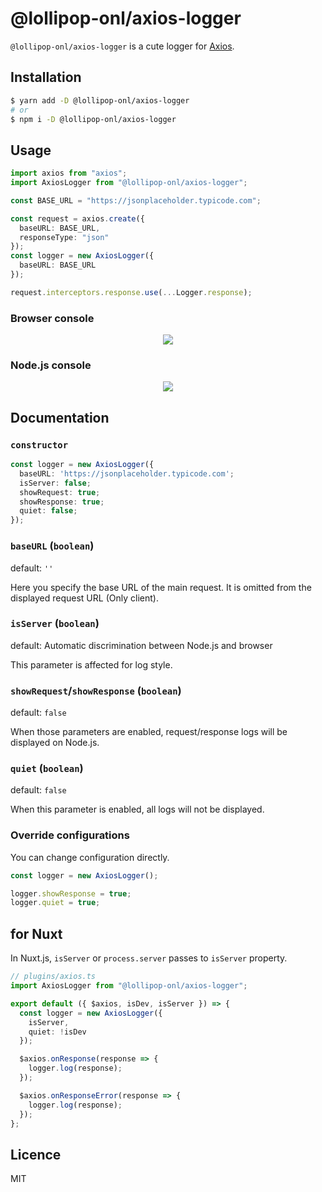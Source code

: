 # @lollipop-onl/axios-logger

`@lollipop-onl/axios-logger` is a cute logger for [Axios](https://github.com/axios/axios).

## Installation

```sh
$ yarn add -D @lollipop-onl/axios-logger
# or
$ npm i -D @lollipop-onl/axios-logger
```

## Usage

```ts
import axios from "axios";
import AxiosLogger from "@lollipop-onl/axios-logger";

const BASE_URL = "https://jsonplaceholder.typicode.com";

const request = axios.create({
  baseURL: BASE_URL,
  responseType: "json"
});
const logger = new AxiosLogger({
  baseURL: BASE_URL
});

request.interceptors.response.use(...Logger.response);
```

### Browser console

<p style="text-align: center">
  <img src="https://gitlab.com/lollipop.onl/axios-logger/raw/master/docs/browser-console.png" />
</p>

### Node.js console

<p style="text-align: center">
  <img src="https://gitlab.com/lollipop.onl/axios-logger/raw/master/docs/node-terminal.png" />
</p>

## Documentation

### `constructor`

```ts
const logger = new AxiosLogger({
  baseURL: 'https://jsonplaceholder.typicode.com';
  isServer: false;
  showRequest: true;
  showResponse: true;
  quiet: false;
});
```

### `baseURL` (`boolean`)

default: `''`

Here you specify the base URL of the main request. It is omitted from the displayed request URL (Only client).

### `isServer` (`boolean`)

default: Automatic discrimination between Node.js and browser

This parameter is affected for log style.

### `showRequest`/`showResponse` (`boolean`)

default: `false`

When those parameters are enabled, request/response logs will be displayed on Node.js.

### `quiet` (`boolean`)

default: `false`

When this parameter is enabled, all logs will not be displayed.

### Override configurations

You can change configuration directly.

```ts
const logger = new AxiosLogger();

logger.showResponse = true;
logger.quiet = true;
```

## for Nuxt

In Nuxt.js, `isServer` or `process.server` passes to `isServer` property.

```ts
// plugins/axios.ts
import AxiosLogger from "@lollipop-onl/axios-logger";

export default ({ $axios, isDev, isServer }) => {
  const logger = new AxiosLogger({
    isServer,
    quiet: !isDev
  });

  $axios.onResponse(response => {
    logger.log(response);
  });

  $axios.onResponseError(response => {
    logger.log(response);
  });
};
```

## Licence

MIT
